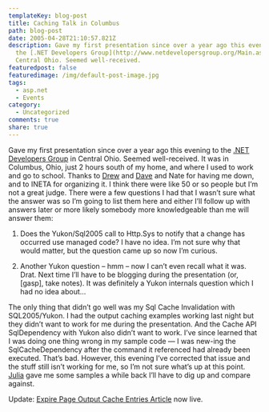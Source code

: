 ```yaml
---
templateKey: blog-post
title: Caching Talk in Columbus
path: blog-post
date: 2005-04-28T21:10:57.821Z
description: Gave my first presentation since over a year ago this evening to
  the [.NET Developers Group](http://www.netdevelopersgroup.org/Main.aspx) in
  Central Ohio. Seemed well-received.
featuredpost: false
featuredimage: /img/default-post-image.jpg
tags:
  - asp.net
  - Events
category:
  - Uncategorized
comments: true
share: true
---
```

<!--StartFragment-->

Gave my first presentation since over a year ago this evening to the [.NET Developers Group](http://www.netdevelopersgroup.org/Main.aspx) in Central Ohio. Seemed well-received. It was in Columbus, Ohio, just 2 hours south of my home, and where I used to work and go to school. Thanks to [Drew](http://drewby.net/) and [Dave](http://loudcarrot.com/Blogs/dave) and Nate for having me down, and to INETA for organizing it. I think there were like 50 or so people but I’m not a great judge. There were a few questions I had that I wasn’t sure what the answer was so I’m going to list them here and either I’ll follow up with answers later or more likely somebody more knowledgeable than me will answer them:

1) Does the Yukon/Sql2005 call to Http.Sys to notify that a change has occurred use managed code? I have no idea. I’m not sure why that would matter, but the question came up so now I’m curious.

2) Another Yukon question – hmm – now I can’t even recall what it was. Drat. Next time I’ll have to be blogging during the presentation (or, \[gasp], take notes). It was definitely a Yukon internals question which I had no idea about…

The only thing that didn’t go well was my Sql Cache Invalidation with SQL2005/Yukon. I had the output caching examples working last night but they didn’t want to work for me during the presentation. And the Cache API SqlDependency with Yukon also didn’t want to work. I’ve since learned that I was doing one thing wrong in my sample code — I was new-ing the SqlCacheDependency after the command it referenced had already been executed. That’s bad. However, this evening I’ve corrected that issue and the stuff still isn’t working for me, so I’m not sure what’s up at this point. [Julia](http://www.thedatafarm.com/blog) gave me some samples a while back I’ll have to dig up and compare against.

Update: [Expire Page Output Cache Entries Article](http://aspalliance.com/668) now live.

<!--EndFragment-->